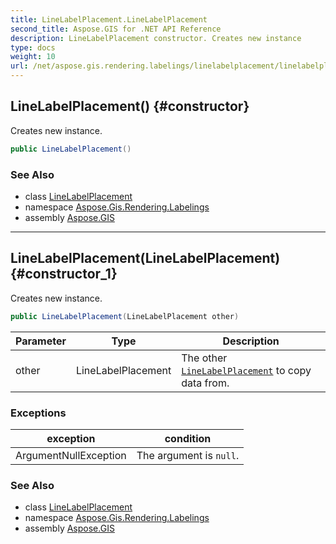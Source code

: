 ```yaml
---
title: LineLabelPlacement.LineLabelPlacement
second_title: Aspose.GIS for .NET API Reference
description: LineLabelPlacement constructor. Creates new instance
type: docs
weight: 10
url: /net/aspose.gis.rendering.labelings/linelabelplacement/linelabelplacement/
---
```

## LineLabelPlacement() {#constructor}

Creates new instance.

```csharp
public LineLabelPlacement()
```

### See Also

* class [LineLabelPlacement](../)
* namespace [Aspose.Gis.Rendering.Labelings](../../linelabelplacement/)
* assembly [Aspose.GIS](../../../)

---

## LineLabelPlacement(LineLabelPlacement) {#constructor_1}

Creates new instance.

```csharp
public LineLabelPlacement(LineLabelPlacement other)
```

| Parameter | Type | Description |
| --- | --- | --- |
| other | LineLabelPlacement | The other [`LineLabelPlacement`](../) to copy data from. |

### Exceptions

| exception | condition |
| --- | --- |
| ArgumentNullException | The argument is `null`. |

### See Also

* class [LineLabelPlacement](../)
* namespace [Aspose.Gis.Rendering.Labelings](../../linelabelplacement/)
* assembly [Aspose.GIS](../../../)


